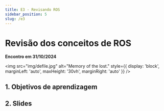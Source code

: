 ```yaml
---
title: E3 - Revisando ROS
sidebar_position: 5
slug: /e3
---
```


# Revisão dos conceitos de ROS

**Encontro em 31/10/2024**

<img 
  src="img/defile.jpg"
  alt="Memory of the lost."
  style={{ 
    display: 'block',
    marginLeft: 'auto',
    maxHeight: '30vh',
    marginRight: 'auto'
  }} 
/>
<br/>

## 1. Objetivos de aprendizagem

## 2. Slides
